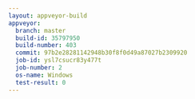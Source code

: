 ```yaml
---
layout: appveyor-build
appveyor:
  branch: master
  build-id: 35797950
  build-number: 403
  commit: 97b2e28281142948b30f8f0d49a87027b2309920
  job-id: ysl7csucr83y477t
  job-number: 2
  os-name: Windows
  test-result: 0
---
```

